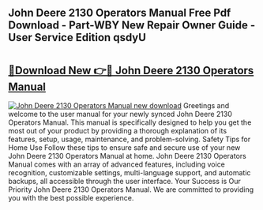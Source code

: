 ## John Deere 2130 Operators Manual Free Pdf Download - Part-WBY New Repair Owner Guide - User Service Edition qsdyU

# <h2><a href="http://bc89240.oget.top/?id=John+Deere+2130+Operators+Manual">🔗Download New 👉🔴 John Deere 2130 Operators Manual</a></h2>

[![John Deere 2130 Operators Manual new download](https://i.imgur.com/5g1atiW.png)](http://bc89240.oget.top/?id=John+Deere+2130+Operators+Manual)
Greetings and welcome to the user manual for your newly synced John Deere 2130 Operators Manual. This manual is specifically designed to help you get the most out of your product by providing a thorough explanation of its features, setup, usage, maintenance, and problem-solving. Safety Tips for Home Use Follow these tips to ensure safe and secure use of your new John Deere 2130 Operators Manual at home. John Deere 2130 Operators Manual comes with an array of advanced features, including voice recognition, customizable settings, multi-language support, and automatic backups, all accessible through the user interface. Your Success is Our Priority John Deere 2130 Operators Manual. We are committed to providing you with the best possible experience.
